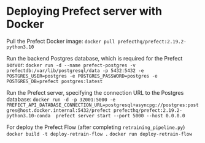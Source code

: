 # Deploying Prefect server with Docker

Pull the Prefect Docker image:
`docker pull prefecthq/prefect:2.19.2-python3.10`

Run the backend Postgres database, which is required for the Prefect server:
`docker run -d --name prefect-postgres -v prefectdb:/var/lib/postgresql/data -p 5432:5432 -e POSTGRES_USER=postgres -e POSTGRES_PASSWORD=postgres -e POSTGRES_DB=prefect postgres:latest`

Run the Prefect server, specifying the connection URL to the Postgres database:
`docker run -d -p 32001:5000 -e PREFECT_API_DATABASE_CONNECTION_URL=postgresql+asyncpg://postgres:postgres@host.docker.internal:5432/prefect prefecthq/prefect:2.19.2-python3.10-conda  prefect server start --port 5000 --host 0.0.0.0`

For deploy the Prefect Flow (after completing `retraining_pipeline.py`)
`docker build -t deploy-retrain-flow .`
`docker run deploy-retrain-flow`
